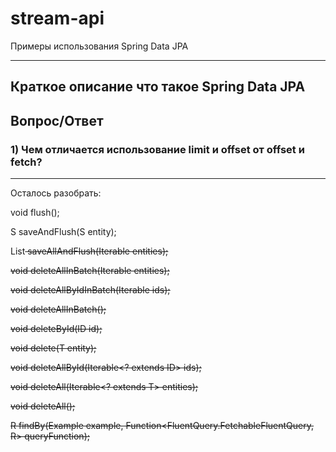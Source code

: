 # stream-api
Примеры использования Spring Data JPA

___

## Краткое описание что такое Spring Data JPA

## Вопрос/Ответ

### 1) Чем отличается использование limit и offset от offset и fetch?

___
Осталось разобрать:

void flush();

S saveAndFlush(S entity);

List<S/> saveAllAndFlush(Iterable<S/> entities);

void deleteAllInBatch(Iterable<T> entities);

void deleteAllByIdInBatch(Iterable<ID> ids);

void deleteAllInBatch();

void deleteById(ID id);

void delete(T entity);

void deleteAllById(Iterable<? extends ID> ids);

void deleteAll(Iterable<? extends T> entities);

void deleteAll();

R findBy(Example<S/> example, Function<FluentQuery.FetchableFluentQuery<S/>, R> queryFunction);